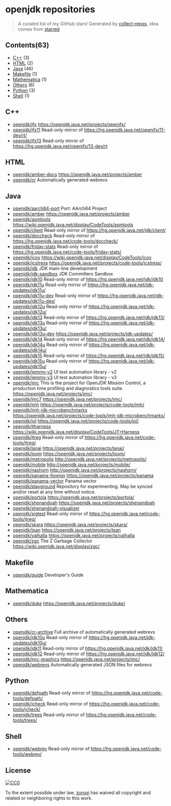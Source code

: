 # openjdk repositories


> A curated list of my GitHub stars!  Generated by [collect-repos](https://github.com/zoroqi/collect-repos), idea comes from [starred](https://github.com/maguowei/starred)  


## Contents(63)

- [C++](#c++) (3)
- [HTML](#html) (2)
- [Java](#java) (46)
- [Makefile](#makefile) (1)
- [Mathematica](#mathematica) (1)
- [Others](#others) (6)
- [Python](#python) (3)
- [Shell](#shell) (1)

## C++

- [openjdk/jfx](https://github.com/openjdk/jfx) https://openjdk.java.net/projects/openjfx/
- [openjdk/jfx11](https://github.com/openjdk/jfx11) Read-only mirror of https://hg.openjdk.java.net/openjfx/11-dev/rt/
- [openjdk/jfx13](https://github.com/openjdk/jfx13) Read-only mirror of https://hg.openjdk.java.net/openjfx/13-dev/rt

## HTML

- [openjdk/amber-docs](https://github.com/openjdk/amber-docs) https://openjdk.java.net/projects/amber
- [openjdk/cr](https://github.com/openjdk/cr) Automatically generated webrevs

## Java

- [openjdk/aarch64-port](https://github.com/openjdk/aarch64-port) Port: AArch64 Project
- [openjdk/amber](https://github.com/openjdk/amber) https://openjdk.java.net/projects/amber
- [openjdk/asmtools](https://github.com/openjdk/asmtools) https://wiki.openjdk.java.net/display/CodeTools/asmtools
- [openjdk/client](https://github.com/openjdk/client) Read-only mirror of https://hg.openjdk.java.net/jdk/client/
- [openjdk/doccheck](https://github.com/openjdk/doccheck) Read-only mirror of https://hg.openjdk.java.net/code-tools/doccheck/
- [openjdk/friday-stats](https://github.com/openjdk/friday-stats) Read-only mirror of https://hg.openjdk.java.net/code-tools/friday-stats/
- [openjdk/jcov](https://github.com/openjdk/jcov) https://wiki.openjdk.java.net/display/CodeTools/jcov
- [openjdk/jcstress](https://github.com/openjdk/jcstress) https://openjdk.java.net/projects/code-tools/jcstress/
- [openjdk/jdk](https://github.com/openjdk/jdk) JDK main-line development
- [openjdk/jdk-sandbox](https://github.com/openjdk/jdk-sandbox) JDK Committers Sandbox
- [openjdk/jdk10](https://github.com/openjdk/jdk10) Read-only mirror of https://hg.openjdk.java.net/jdk/jdk10
- [openjdk/jdk11u](https://github.com/openjdk/jdk11u) Read-only mirror of https://hg.openjdk.java.net/jdk-updates/jdk11u/
- [openjdk/jdk11u-dev](https://github.com/openjdk/jdk11u-dev) Read-only mirror of https://hg.openjdk.java.net/jdk-updates/jdk11u-dev/
- [openjdk/jdk12u](https://github.com/openjdk/jdk12u) Read-only mirror of https://hg.openjdk.java.net/jdk-updates/jdk12u/
- [openjdk/jdk13](https://github.com/openjdk/jdk13) Read-only mirror of https://hg.openjdk.java.net/jdk/jdk13/
- [openjdk/jdk13u](https://github.com/openjdk/jdk13u) Read-only mirror of https://hg.openjdk.java.net/jdk-updates/jdk13u/
- [openjdk/jdk13u-dev](https://github.com/openjdk/jdk13u-dev) https://openjdk.java.net/projects/jdk-updates/
- [openjdk/jdk14](https://github.com/openjdk/jdk14) Read-only mirror of https://hg.openjdk.java.net/jdk/jdk14/
- [openjdk/jdk14u](https://github.com/openjdk/jdk14u) Read-only mirror of https://hg.openjdk.java.net/jdk-updates/jdk14u/
- [openjdk/jdk15](https://github.com/openjdk/jdk15) Read-only mirror of https://hg.openjdk.java.net/jdk/jdk15/
- [openjdk/jdk15u](https://github.com/openjdk/jdk15u) Read-only mirror of https://hg.openjdk.java.net/jdk-updates/jdk15u/
- [openjdk/jemmy-v2](https://github.com/openjdk/jemmy-v2) UI test automation library - v2
- [openjdk/jemmy-v3](https://github.com/openjdk/jemmy-v3) UI test automation library - v3
- [openjdk/jmc](https://github.com/openjdk/jmc) This is the project for OpenJDK Mission Control, a production time profiling and diagnostics tools suite. https://openjdk.java.net/projects/jmc/
- [openjdk/jmc7](https://github.com/openjdk/jmc7) https://openjdk.java.net/projects/jmc/
- [openjdk/jmh](https://github.com/openjdk/jmh) https://openjdk.java.net/projects/code-tools/jmh/
- [openjdk/jmh-jdk-microbenchmarks](https://github.com/openjdk/jmh-jdk-microbenchmarks) https://openjdk.java.net/projects/code-tools/jmh-jdk-microbenchmarks/
- [openjdk/jol](https://github.com/openjdk/jol) https://openjdk.java.net/projects/code-tools/jol/
- [openjdk/jtharness](https://github.com/openjdk/jtharness) https://wiki.openjdk.java.net/display/CodeTools/JT+Harness
- [openjdk/jtreg](https://github.com/openjdk/jtreg) Read-only mirror of https://hg.openjdk.java.net/code-tools/jtreg/
- [openjdk/lanai](https://github.com/openjdk/lanai) https://openjdk.java.net/projects/lanai/
- [openjdk/loom](https://github.com/openjdk/loom) https://openjdk.java.net/projects/loom/
- [openjdk/metropolis](https://github.com/openjdk/metropolis) http://openjdk.java.net/projects/metropolis/
- [openjdk/mobile](https://github.com/openjdk/mobile) http://openjdk.java.net/projects/mobile/
- [openjdk/nashorn](https://github.com/openjdk/nashorn) http://openjdk.java.net/projects/nashorn/
- [openjdk/panama-foreign](https://github.com/openjdk/panama-foreign) https://openjdk.java.net/projects/panama
- [openjdk/panama-vector](https://github.com/openjdk/panama-vector) Panama vector
- [openjdk/playground](https://github.com/openjdk/playground) Repository for experimenting. May be synced and/or reset at any time without notice.
- [openjdk/portola](https://github.com/openjdk/portola) https://openjdk.java.net/projects/portola/
- [openjdk/shenandoah](https://github.com/openjdk/shenandoah) https://openjdk.java.net/projects/shenandoah
- [openjdk/shenandoah-visualizer](https://github.com/openjdk/shenandoah-visualizer) 
- [openjdk/sigtest](https://github.com/openjdk/sigtest) Read-only mirror of https://hg.openjdk.java.net/code-tools/jtreg/
- [openjdk/skara](https://github.com/openjdk/skara) https://openjdk.java.net/projects/skara/
- [openjdk/tsan](https://github.com/openjdk/tsan) https://openjdk.java.net/projects/tsan
- [openjdk/valhalla](https://github.com/openjdk/valhalla) https://openjdk.java.net/projects/valhalla
- [openjdk/zgc](https://github.com/openjdk/zgc) The Z Garbage Collector https://wiki.openjdk.java.net/display/zgc/

## Makefile

- [openjdk/guide](https://github.com/openjdk/guide) Developer's Guide

## Mathematica

- [openjdk/duke](https://github.com/openjdk/duke) https://openjdk.java.net/projects/duke/

## Others

- [openjdk/cr-archive](https://github.com/openjdk/cr-archive) Full archive of automatically generated webrevs 
- [openjdk/jdk10u](https://github.com/openjdk/jdk10u) Read-only mirror of https://hg.openjdk.java.net/jdk-updates/jdk10u/
- [openjdk/jdk11](https://github.com/openjdk/jdk11) Read-only mirror of https://hg.openjdk.java.net/jdk/jdk11/
- [openjdk/jdk12](https://github.com/openjdk/jdk12) Read-only mirror of https://hg.openjdk.java.net/jdk/jdk12/
- [openjdk/jmc-graphics](https://github.com/openjdk/jmc-graphics) https://openjdk.java.net/projects/jmc/
- [openjdk/webrevs](https://github.com/openjdk/webrevs) Automatically generated JSON files for webrevs

## Python

- [openjdk/defpath](https://github.com/openjdk/defpath) Read-only mirror of https://hg.openjdk.java.net/code-tools/defpath/
- [openjdk/jcheck](https://github.com/openjdk/jcheck) Read-only mirror of https://hg.openjdk.java.net/code-tools/jcheck/
- [openjdk/trees](https://github.com/openjdk/trees) Read-only mirror of https://hg.openjdk.java.net/code-tools/trees/

## Shell

- [openjdk/webrev](https://github.com/openjdk/webrev) Read-only mirror of https://hg.openjdk.java.net/code-tools/webrev/


## License

[![CC0](http://mirrors.creativecommons.org/presskit/buttons/88x31/svg/cc-zero.svg)](https://creativecommons.org/publicdomain/zero/1.0/)

To the extent possible under law, [zoroqi](https://github.com/zoroqi) has waived all copyright and related or neighboring rights to this work.
